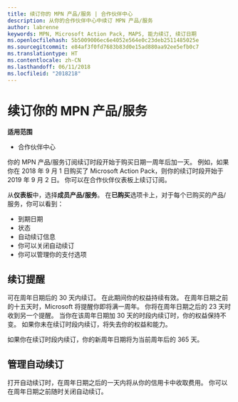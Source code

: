 ```yaml
---
title: 续订你的 MPN 产品/服务 | 合作伙伴中心
description: 从你的合作伙伴中心中续订 MPN 产品/服务
author: labrenne
keywords: MPN, Microsoft Action Pack, MAPS, 能力续订, 续订日期
ms.openlocfilehash: 5b5009006ec6e4052e564e0c23deb2511485025e
ms.sourcegitcommit: e84af3f0fd7683b83d0e15ad880aa92ee5efb0c7
ms.translationtype: HT
ms.contentlocale: zh-CN
ms.lasthandoff: 06/11/2018
ms.locfileid: "2018218"
---
```

# <a name="renew-your-mpn-offers"></a>续订你的 MPN 产品/服务

**适用范围**

- 合作伙伴中心

你的 MPN 产品/服务订阅续订时段开始于购买日期一周年后加一天。 例如，如果你在 2018 年 9 月 1 日购买了 Microsoft Action Pack，则你的续订时段开始于 2019 年 9 月 2 日。 你可以在合作伙伴仪表板上续订订阅。

从**仪表板**中，选择**成员产品/服务**。
在**已购买**选项卡上，对于每个已购买的产品/服务，你可以看到：

- 到期日期
- 状态
- 自动续订信息
- 你可以关闭自动续订
- 你可以管理你的支付选项

## <a name="renewal-reminders"></a>续订提醒

可在周年日期后的 30 天内续订。 在此期间你的权益持续有效。 在周年日期之前的十五天时，Microsoft 将提醒你即将满一周年。 你将在周年日期之后的 23 天时收到另一个提醒。 当你在该周年日期加 30 天的时段内续订时，你的权益保持不变。 如果你未在续订时段内续订，将失去你的权益和能力。

如果你在续订时段内续订，你的新周年日期将为当前周年后的 365 天。

## <a name="manage-auto-renewal"></a>管理自动续订

打开自动续订时，在周年日期之后的一天内将从你的信用卡中收取费用。 你可以在周年日期之前随时关闭自动续订。